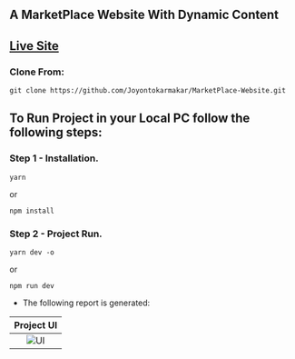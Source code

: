 ## A MarketPlace Website With Dynamic Content
## [Live Site](https://nft-dynamic-marketplace.netlify.app/)

### **Clone From**:
```
git clone https://github.com/Joyontokarmakar/MarketPlace-Website.git
```
## To Run Project in your Local PC follow the following steps:

### Step 1 - Installation.
```
yarn
```
or
```
npm install
```
### Step 2 - Project Run. 
```
yarn dev -o
```
or
```
npm run dev
```

- The following report is generated:

|                   Project UI                     |
| :----------------------------------------------: |
| ![UI](https://user-images.githubusercontent.com/41202398/210837973-38711fa3-ac68-4829-9d29-dd29e33fdc41.png)|
